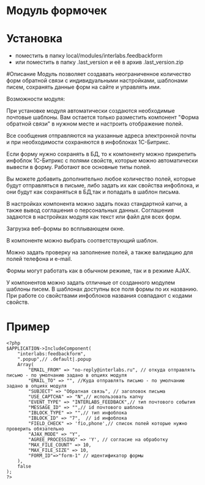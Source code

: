 # Модуль формочек

# Установка
 * поместить в папку local/modules/interlabs.feedbackform
 * или поместить в папку .last_version и её в архив .last_version.zip
 
 #Описание
  Модуль позволяет создавать неограниченное количество форм обратной связи с индивидуальными настройками, шаблонами писем, сохранять данные форм на сайте и управлять ими.
  
  Возможности модуля:
  
  При установке модуля автоматически создаются необходимые почтовые шаблоны. Вам остается только разместить компонент "Форма обратной связи" в нужном месте и настроить отображение полей.
  
  Все сообщения отправляются на указанные адреса электронной почты и при необходимости сохраняются в инфоблоках 1С-Битрикс.
  
  Если форму нужно сохранять в БД, то к компоненту можно прикрепить инфоблок 1С-Битрикс с полями свойств, которые можно автоматически вывести в форму. Работают все основные типы полей.
  
  Вы можете добавить дополнительно любое количество полей, которые будут отправляться в письме, либо задать их как свойства инфоблока, и они будут как сохраняться в БД,так и попадать в шаблон письма.
  
  В настройках компонента можно задать показ стандартной капчи, а также вывод соглашения о персональных данных. Соглашения задаются в настройках модуля как текст или файл для всех форм.
  
  Загрузка веб-формы во всплывающем окне.
  
  В компоненте можно выбрать соответствующий шаблон.
  
  Можно задать проверку на заполнение полей, а также валидацию для полей телефона и e-mail.
  
  Формы могут работать как в обычном режиме, так и в режиме AJAX.
  
  У компонентов можно задать отличные от созданного модулем шаблоны писем. В шаблонах доступны все поля формы по их названию. При работе со свойствами инфоблоков названия совпадают с кодами свойств.

# Пример
```
<?php
$APPLICATION->IncludeComponent(
    "interlabs:feedbackform",
    ".popup",// .default|.popup
    Array(
        "EMAIL_FROM" => "no-reply@interlabs.ru", // откуда отправлять письмо - по умолчанию задано в опциях модуля
        "EMAIL_TO" => "", //Куда отправлять письмо - по умолчанию задано в опциях модуля
        "SUBJECT" => "Обратная связь", // заголовок письма
        "USE_CAPTCHA" => "N",// использовать капчу
        "EVENT_TYPE" => "INTERLABS_FEEDBACK",// тип почтового события
        "MESSAGE_ID" => "",// id почтового шаблона
        "IBLOCK_TYPE" => "",// тип инфоблока
        "IBLOCK_ID" => "7",  // id инфоблока
        "FIELD_CHECK" => 'fio,phone',// список полей которые нужно проверить обязательно
        "AJAX_MODE" => "Y",
        "AGREE_PROCESSING" => 'Y', // согласие на обработку
        "MAX_FILE_COUNT" => 10,
        "MAX_FILE_SIZE" => 10,
        "FORM_ID"=>"form-1" // идентификатор формы
    ),
    false
);
?>
```